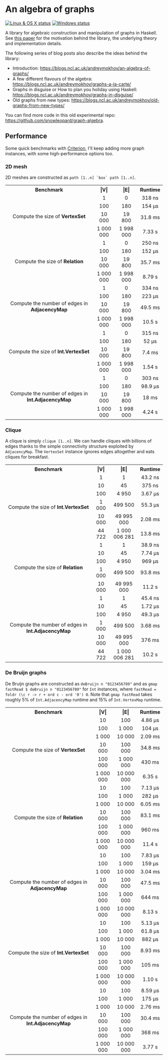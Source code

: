 # An algebra of graphs

[![Linux & OS X status](https://img.shields.io/travis/snowleopard/alga/master.svg?label=Linux%20%26%20OS%20X)](https://travis-ci.org/snowleopard/alga) [![Windows status](https://img.shields.io/appveyor/ci/snowleopard/alga/master.svg?label=Windows)](https://ci.appveyor.com/project/snowleopard/alga)

A library for algebraic construction and manipulation of graphs in Haskell. See
[this paper](https://github.com/snowleopard/alga-paper) for the motivation behind the library, the underlying
theory and implementation details.

The following series of blog posts also describe the ideas behind the library:
* Introduction: https://blogs.ncl.ac.uk/andreymokhov/an-algebra-of-graphs/
* A few different flavours of the algebra: https://blogs.ncl.ac.uk/andreymokhov/graphs-a-la-carte/
* Graphs in disguise or How to plan you holiday using Haskell: https://blogs.ncl.ac.uk/andreymokhov/graphs-in-disguise/
* Old graphs from new types: https://blogs.ncl.ac.uk/andreymokhov/old-graphs-from-new-types/

You can find more code in this old experimental repo: https://github.com/snowleopard/graph-algebra.

## Performance

Some quick benchmarks with [Criterion](http://www.serpentine.com/criterion/tutorial.html),
I'll keep adding more graph instances, with some high-performance options too.

### 2D mesh

2D meshes are constructed as ``path [1..n] `box` path [1..n]``.

<table>
  <tr>
    <th>Benchmark</th>
    <th>|V|</th>
    <th>|E|</th>
    <th>Runtime</th>
  </tr>
  <tr align="center">
    <td rowspan="4">Compute the size of <strong>VertexSet</strong></td>
    <td>1</td>
    <td>0</td>
    <td>318 ns</td>
  </tr>
  <tr align="center">
    <td>100</td>
    <td>180</td>
    <td>154 μs</td>
  </tr>
  <tr align="center">
    <td>10 000</td>
    <td>19 800</td>
    <td>31.8 ms</td>
  </tr>
  <tr align="center">
    <td>1 000 000</td>
    <td>1 998 000</td>
    <td>7.33 s</td>
  </tr>  
  <tr align="center">
    <td rowspan="4">Compute the size of <strong>Relation</strong></td>
    <td>1</td>
    <td>0</td>
    <td>250 ns</td>
  </tr>
  <tr align="center">
    <td>100</td>
    <td>180</td>
    <td>152 μs</td>
  </tr>
  <tr align="center">
    <td>10 000</td>
    <td>19 800</td>
    <td>35.7 ms</td>
  </tr>
  <tr align="center">
    <td>1 000 000</td>
    <td>1 998 000</td>
    <td>8.79 s</td>
  </tr>  
  <tr align="center">
    <td rowspan="4">Compute the number of edges in <strong>AdjacencyMap</strong></td>
    <td>1</td>
    <td>0</td>
    <td>334 ns</td>
  </tr>
  <tr align="center">
    <td>100</td>
    <td>180</td>
    <td>223 μs</td>
  </tr>
  <tr align="center">
    <td>10 000</td>
    <td>19 800</td>
    <td>49.5 ms</td>
  </tr>
  <tr align="center">
    <td>1 000 000</td>
    <td>1 998 000</td>
    <td>10.5 s</td>
  </tr>
  <tr align="center">
    <td rowspan="4">Compute the size of <strong>Int.VertexSet</strong></td>
    <td>1</td>
    <td>0</td>
    <td>315 ns</td>
  </tr>
  <tr align="center">
    <td>100</td>
    <td>180</td>
    <td>52 μs</td>
  </tr>
  <tr align="center">
    <td>10 000</td>
    <td>19 800</td>
    <td>7.4 ms</td>
  </tr>
  <tr align="center">
    <td>1 000 000</td>
    <td>1 998 000</td>
    <td>1.54 s</td>
  </tr>
  <tr align="center">
    <td rowspan="4">Compute the number of edges in <strong>Int.AdjacencyMap</strong></td>
    <td>1</td>
    <td>0</td>
    <td>303 ns</td>
  </tr>
  <tr align="center">
    <td>100</td>
    <td>180</td>
    <td>98.9 μs</td>
  </tr>
  <tr align="center">
    <td>10 000</td>
    <td>19 800</td>
    <td>18 ms</td>
  </tr>
  <tr align="center">
    <td>1 000 000</td>
    <td>1 998 000</td>
    <td>4.24 s</td>
  </tr>
</table>

### Clique

A clique is simply ``clique [1..n]``. We can handle cliques with billions of edges thanks to the
simple connectivity structure exploited by `AdjacencyMap`. The `VertexSet` instance ignores edges
altogether and eats cliques for breakfast.

<table>
  <tr>
    <th>Benchmark</th>
    <th>|V|</th>
    <th>|E|</th>
    <th>Runtime</th>
  </tr>
  <tr align="center">
    <td rowspan="6">Compute the size of <strong>Int.VertexSet</strong></td>
    <td>1</td>
    <td>1</td>
    <td>43.2 ns</td>
  </tr>
  <tr align="center">
    <td>10</td>
    <td>45</td>
    <td>375 ns</td>
  </tr>
  <tr align="center">
    <td>100</td>
    <td>4 950</td>
    <td>3.67 μs</td>
  </tr>
  <tr align="center">
    <td>1 000</td>
    <td>499 500</td>
    <td>55.3 μs</td>
  </tr>
  <tr align="center">
    <td>10 000</td>
    <td>49 995 000</td>
    <td>2.08 ms</td>
  </tr>
  <tr align="center">
    <td>44 722</td>
    <td>1 000 006 281</td>
    <td>13.8 ms</td>
  </tr> 
  <tr align="center">
    <td rowspan="5">Compute the size of <strong>Relation</strong></td>
    <td>1</td>
    <td>1</td>
    <td>38.9 ns</td>
  </tr>
  <tr align="center">
    <td>10</td>
    <td>45</td>
    <td>7.74 μs</td>
  </tr>
  <tr align="center">
    <td>100</td>
    <td>4 950</td>
    <td>969 μs</td>
  </tr>
  <tr align="center">
    <td>1 000</td>
    <td>499 500</td>
    <td>93.8 ms</td>
  </tr>
  <tr align="center">
    <td>10 000</td>
    <td>49 995 000</td>
    <td>11.2 s</td>
  </tr>
  <tr align="center">
    <td rowspan="6">Compute the number of edges in <strong>Int.AdjacencyMap</strong></td>
    <td>1</td>
    <td>1</td>
    <td>45.4 ns</td>
  </tr>
  <tr align="center">
    <td>10</td>
    <td>45</td>
    <td>1.72 μs</td>
  </tr>
  <tr align="center">
    <td>100</td>
    <td>4 950</td>
    <td>49.3 μs</td>
  </tr>
  <tr align="center">
    <td>1 000</td>
    <td>499 500</td>
    <td>3.68 ms</td>
  </tr>
  <tr align="center">
    <td>10 000</td>
    <td>49 995 000</td>
    <td>376 ms</td>
  </tr>
  <tr align="center">
    <td>44 722</td>
    <td>1 000 006 281</td>
    <td>10.2 s</td>
  </tr> 
</table>

### De Bruijn graphs

De Bruijn graphs are constructed as `deBruijn n "0123456789"`
and as `gmap fastRead $ deBruijn n "0123456789"` for `Int` instances,
where `fastRead = foldr (\c r -> r + ord c - ord '0') 0`. Note that
`gmap fastRead` takes roughly 5% of `Int.AdjacencyMap` runtime and
15% of `Int.VertexMap` runtime.

<table>
  <tr>
    <th>Benchmark</th>
    <th>|V|</th>
    <th>|E|</th>
    <th>Runtime</th>
  </tr>
  <tr align="center">
    <td rowspan="6">Compute the size of <strong>VertexSet</strong></td>
    <td>10</td>
    <td>100</td>
    <td>4.86 μs</td>
  </tr>
  <tr align="center">
    <td>100</td>
    <td>1 000</td>
    <td>104 μs</td>
  </tr>
  <tr align="center">
    <td>1 000</td>
    <td>10 000</td>
    <td>2.09 ms</td>
  </tr>
  <tr align="center">
    <td>10 000</td>
    <td>100 000</td>
    <td>34.8 ms</td>
  </tr>
  <tr align="center">
    <td>100 000</td>
    <td>1 000 000</td>
    <td>430 ms</td>
  </tr>
  <tr align="center">
    <td>1 000 000</td>
    <td>10 000 000</td>
    <td>6.35 s</td>
  </tr>
  <tr align="center">
    <td rowspan="6">Compute the size of <strong>Relation</strong></td>
    <td>10</td>
    <td>100</td>
    <td>7.13 μs</td>
  </tr>
  <tr align="center">
    <td>100</td>
    <td>1 000</td>
    <td>282 μs</td>
  </tr>
  <tr align="center">
    <td>1 000</td>
    <td>10 000</td>
    <td>6.05 ms</td>
  </tr>
  <tr align="center">
    <td>10 000</td>
    <td>100 000</td>
    <td>83.1 ms</td>
  </tr>
  <tr align="center">
    <td>100 000</td>
    <td>1 000 000</td>
    <td>960 ms</td>
  </tr>
  <tr align="center">
    <td>1 000 000</td>
    <td>10 000 000</td>
    <td>11.4 s</td>
  </tr>  
  <tr align="center">
    <td rowspan="6">Compute the number of edges in <strong>AdjacencyMap</strong></td>
    <td>10</td>
    <td>100</td>
    <td>7.83 μs</td>
  </tr>
  <tr align="center">
    <td>100</td>
    <td>1 000</td>
    <td>159 μs</td>
  </tr>
  <tr align="center">
    <td>1 000</td>
    <td>10 000</td>
    <td>3.04 ms</td>
  </tr>
  <tr align="center">
    <td>10 000</td>
    <td>100 000</td>
    <td>47.5 ms</td>
  </tr>
  <tr align="center">
    <td>100 000</td>
    <td>1 000 000</td>
    <td>644 ms</td>
  </tr>
  <tr align="center">
    <td>1 000 000</td>
    <td>10 000 000</td>
    <td>8.13 s</td>
  </tr>
  <tr align="center">
    <td rowspan="6">Compute the size of <strong>Int.VertexSet</strong></td>
    <td>10</td>
    <td>100</td>
    <td>5.13 μs</td>
  </tr>
  <tr align="center">
    <td>100</td>
    <td>1 000</td>
    <td>61.8 μs</td>
  </tr>
  <tr align="center">
    <td>1 000</td>
    <td>10 000</td>
    <td>882 μs</td>
  </tr>
  <tr align="center">
    <td>10 000</td>
    <td>100 000</td>
    <td>8.93 ms</td>
  </tr>
  <tr align="center">
    <td>100 000</td>
    <td>1 000 000</td>
    <td>105 ms</td>
  </tr>
  <tr align="center">
    <td>1 000 000</td>
    <td>10 000 000</td>
    <td>1.10 s</td>
  </tr>
  <tr align="center">
    <td rowspan="6">Compute the number of edges in <strong>Int.AdjacencyMap</strong></td>
    <td>10</td>
    <td>100</td>
    <td>8.59 μs</td>
  </tr>
  <tr align="center">
    <td>100</td>
    <td>1 000</td>
    <td>175 μs</td>
  </tr>
  <tr align="center">
    <td>1 000</td>
    <td>10 000</td>
    <td>2.76 ms</td>
  </tr>
  <tr align="center">
    <td>10 000</td>
    <td>100 000</td>
    <td>30.4 ms</td>
  </tr>
  <tr align="center">
    <td>100 000</td>
    <td>1 000 000</td>
    <td>368 ms</td>
  </tr>
  <tr align="center">
    <td>1 000 000</td>
    <td>10 000 000</td>
    <td>3.77 s</td>
  </tr>
</table>
